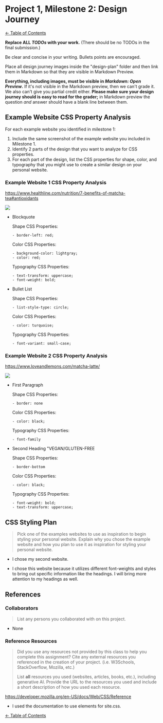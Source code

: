 # Project 1, Milestone 2: Design Journey

[← Table of Contents](design-journey.md)

**Replace ALL _TODOs_ with your work.** (There should be no TODOs in the final submission.)

Be clear and concise in your writing. Bullets points are encouraged.

Place all design journey images inside the "design-plan" folder and then link them in Markdown so that they are visible in Markdown Preview.

**Everything, including images, must be visible in _Markdown: Open Preview_.** If it's not visible in the Markdown preview, then we can't grade it. We also can't give you partial credit either. **Please make sure your design journey should is easy to read for the grader;** in Markdown preview the question _and_ answer should have a blank line between them.


## Example Website CSS Property Analysis

For each example website you identified in milestone 1:

1. Include the same screenshot of the example website you included in Milestone 1.
2. Identify 2 parts of the design that you want to analyze for CSS properties.
3. For each part of the design, list the CSS properties for shape, color, and typography that you might use to create a similar design on your personal website.

### Example Website 1 CSS Property Analysis

<https://www.healthline.com/nutrition/7-benefits-of-matcha-tea#antioxidants>

![](example-matcha1.png)

- Blockquote

    Shape CSS Properties:

      - border-left: red;

    Color CSS Properties:

      - background-color: lightgray;
      - color: red;

    Typography CSS Properties:

      - text-transform: uppercase;
      - font-weight: bold;

- Bullet List

    Shape CSS Properties:

      - list-style-type: circle;

    Color CSS Properties:

      - color: turquoise;

    Typography CSS Properties:

      - font-variant: small-case;


### Example Website 2 CSS Property Analysis

<https://www.loveandlemons.com/matcha-latte/>

![](example-matcha2.png)

- First Paragraph

    Shape CSS Properties:

      - border: none

    Color CSS Properties:

      - color: black;

    Typography CSS Properties:

      - font-family

- Second Heading "VEGAN/GLUTEN-FREE

    Shape CSS Properties:

      - border-bottom

    Color CSS Properties:

      - color: black;

    Typography CSS Properties:

      - font-weight: bold;
      - text-transform: uppercase;


## CSS Styling Plan
> Pick one of the examples websites to use as inspiration to begin styling your personal website.
> Explain why you chose the example website and how you plan to use it as inspiration for styling your personal website.

- I chose my second website.

- I chose this website because it utilizes different font-weights and styles to bring out specific information like the headings. I will bring more attention to my headings as well.


## References

### Collaborators
> List any persons you collaborated with on this project.

- None

### Reference Resources
> Did you use any resources not provided by this class to help you complete this assignment?
> Cite any external resources you referenced in the creation of your project. (i.e. W3Schools, StackOverflow, Mozilla, etc.)
>
> List **all** resources you used (websites, articles, books, etc.), including generative AI.
> Provide the URL to the resources you used and include a short description of how you used each resource.

<https://developer.mozilla.org/en-US/docs/Web/CSS/Reference>

- I used the documentation to use elements for site.css.


[← Table of Contents](design-journey.md)
